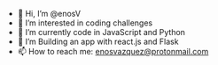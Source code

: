 - 👋 Hi, I’m @enosV
- 👀 I’m interested in coding challenges
- 🌱 I’m currently code in JavaScript and Python
- 💞️ I’m Building an app with react.js and Flask
- 📫 How to reach me: enosvazquez@protonmail.com

<!---
enosV/enosV is a ✨ special ✨ repository because its `README.md` (this file) appears on your GitHub profile.
You can click the Preview link to take a look at your changes.
--->
